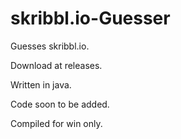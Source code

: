 # skribbl.io-Guesser
Guesses skribbl.io.

Download at releases.

Written in java.

Code soon to be added.

Compiled for win only.
